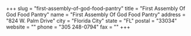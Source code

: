 +++
slug = "first-assembly-of-god-food-pantry"
title = "First Assembly Of God Food Pantry"
name = "First Assembly Of God Food Pantry"
address = "824 W. Palm Drive"
city = "Florida City"
state = "FL"
postal = "33034"
website = ""
phone = "305 248-0794"
fax = ""
+++
